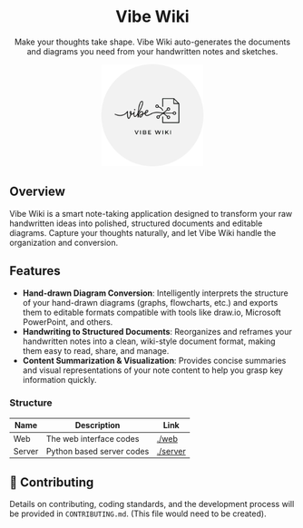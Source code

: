 <h1 align="center">Vibe Wiki</h1>

<p align="center">Make your thoughts take shape. Vibe Wiki auto-generates the documents and diagrams you need from your handwritten notes and sketches.</p>

<p align="center"><img src="./docs/logo.png" width="180" alt="Vibe Wiki Logo" /></p>

## Overview

Vibe Wiki is a smart note-taking application designed to transform your raw handwritten ideas into polished, structured documents and editable diagrams. Capture your thoughts naturally, and let Vibe Wiki handle the organization and conversion.

## Features

* **Hand-drawn Diagram Conversion**: Intelligently interprets the structure of your hand-drawn diagrams (graphs, flowcharts, etc.) and exports them to editable formats compatible with tools like draw.io, Microsoft PowerPoint, and others.
* **Handwriting to Structured Documents**: Reorganizes and reframes your handwritten notes into a clean, wiki-style document format, making them easy to read, share, and manage.
* **Content Summarization & Visualization**: Provides concise summaries and visual representations of your note content to help you grasp key information quickly.

### Structure

**Name**          | **Description**           | **Link**
------------------|---------------------------|--------------
Web               | The web interface codes   | [./web](./web)
Server            | Python based server codes | [./server](./server)

## 🤝 Contributing

Details on contributing, coding standards, and the development process will be provided in `CONTRIBUTING.md`. (This file would need to be created).
